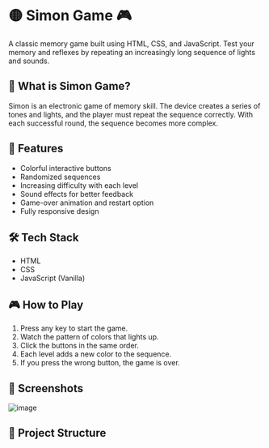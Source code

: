 # 🟡 Simon Game 🎮

A classic memory game built using HTML, CSS, and JavaScript. Test your memory and reflexes by repeating an increasingly long sequence of lights and sounds.

## 🧠 What is Simon Game?

Simon is an electronic game of memory skill. The device creates a series of tones and lights, and the player must repeat the sequence correctly. With each successful round, the sequence becomes more complex.

## 🚀 Features

- Colorful interactive buttons
- Randomized sequences
- Increasing difficulty with each level
- Sound effects for better feedback
- Game-over animation and restart option
- Fully responsive design

## 🛠️ Tech Stack

- HTML
- CSS
- JavaScript (Vanilla)

## 🎮 How to Play

1. Press any key to start the game.
2. Watch the pattern of colors that lights up.
3. Click the buttons in the same order.
4. Each level adds a new color to the sequence.
5. If you press the wrong button, the game is over.

## 📸 Screenshots

![image](https://github.com/user-attachments/assets/7df5b85b-6c21-4288-9f85-991111c2dd1b)


## 📁 Project Structure

